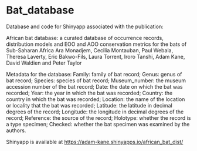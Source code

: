 # Bat_database

Database and code for Shinyapp associated with the publication:

African bat database: a curated database of occurrence records, distribution models and EOO and AOO conservation metrics for the bats of Sub-Saharan Africa
Ara Monadjem, Cecilia Montauban, Paul Webala, Theresa Laverty, Eric Bakwo-Fils, Laura Torrent, Iroro Tanshi, Adam Kane, David Waldien and Peter Taylor

Metadata for the database: 
Family: family of bat record; 
Genus: genus of bat record; 
Species: species of bat record; 
Museum_number: the museum accession number of the bat record; 
Date: the date on which the bat was recorded; 
Year: the year in which the bat was recorded; 
Country: the country in which the bat was recorded; 
Location: the name of the location or locality that the bat was recorded; 
Latitude: the latitude in decimal degrees of the record; 
Longitude: the longitude in decimal degrees of the record; 
Reference: the source of the record; 
Holotype: whether the record is a type specimen; 
Checked: whether the bat specimen was examined by the authors.

Shinyapp is available at https://adam-kane.shinyapps.io/african_bat_dist/
